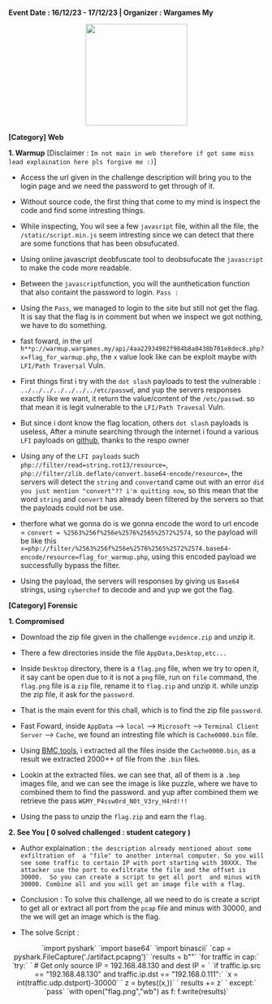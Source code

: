 **Event Date : 16/12/23 - 17/12/23 | Organizer : Wargames My**



<p align="center">
  <img src="https://github.com/01bst/Ctfwriteup/assets/103404282/f6b45fc3-2fdc-482c-aa0e-3937b08acbcc" width="200">
</p>


**[Category] Web**

**1. Warmup** [Disclaimer : `Im not main in web therefore if got some miss lead explaination here pls forgive me :)`]

- Access the url given in the challenge description will bring you to the login page and we need the password to get through of it.

- Without source code, the first thing that come to my mind is inspect the code and find some intresting things. 

- While inspecting, You wil see a few  `javasript` file, within all the file, the `/static/script.min.js` seem intresting since we can detect that there are some functions that has been obsufucated.

- Using online javascript deobfuscate tool to deobsufucate the `javascript`  to make the code more readable. 

- Between the `javascript`function, you will the aunthetication function that also containt the password to login. `Pass : `

- Using the `Pass`, we managed to login to the site but still not get the flag. It is say that the flag is in comment but when we inspect we got nothing, we have to do something. 

- fast foward, in the url `h**p://warmup.wargames.my/api/4aa22934982f984b8a0438b701e8dec8.php?x=flag_for_warmup.php`, the `x` value look like can be exploit maybe with `LFI/Path Traversal` Vuln.

- First things first i try with the `dot slash` payloads to test the vulnerable : `../../../../../../../etc/passwd`, and yup the servers responses exactly like we want, it return the value/content of the `/etc/passwd`. so that mean it is legit vulnerable to the `LFI/Path Travesal` Vuln.

- But since i dont know the flag location, others `dot slash` payloads is useless, After a minute searching through the internet i found a various `LFI` payloads on [github](https://github.com/swisskyrepo/PayloadsAllTheThings/blob/master/File%20Inclusion/README.md#lfi--rfi-using-wrappers), thanks to the respo owner

- Using any of the `LFI payloads` such `php://filter/read=string.rot13/resource=`, `php://filter/zlib.deflate/convert.base64-encode/resource=`, the servers will detect the `string` and `convert`and came out with an error `did you just mention "convert"?? i'm quitting now`, so this mean that the word `string` and `convert` has already been filtered  by the servers so that the payloads could not be use.

- therfore what we gonna do is we gonna encode the word to url encode = `convert = %2563%256f%256e%2576%2565%2572%2574`, so the payload will be like this `x=php://filter/%2563%256f%256e%2576%2565%2572%2574.base64-encode/resource=flag_for_warmup.php`, using this encoded payload we successfully bypass the filter.

- Using the payload, the servers will responses by giving us `Base64` strings, using `cyberchef` to decode and and yup we got the flag.

**[Category] Forensic**

**1. Compromised**

- Download the zip file given in the challenge `evidence.zip` and unzip it.

- There a few directories inside the file `AppData,Desktop,etc...`

- Inside `Desktop` directory, there is a `flag.png` file, when we try to open it, it say cant be open due to it is not a `png` file, run on `file` command, the `flag.png` file is a `zip` file, rename it to `flag.zip` and unzip it. while unzip the zip file, it ask for the `password`.

- That is the main event for this chall, which is to find the zip file `password`.

- Fast Foward, inside `AppData` --> `local` --> `Microsoft` --> `Terminal Client Server` --> `Cache`, we found an intresting file which is `Cache0000.bin` file.

- Using [BMC tools](https://github.com/ANSSI-FR/bmc-tools), i extracted all the files inside the `Cache0000.bin`, as a result we extracted 2000++ of file from the `.bin` files.

- Lookin at the extracted files. we can see that, all of them is a `.bmp` images file, and we can see the image is like puzzle, where we have to combined them to find the password. and yup after combined them we retrieve the pass `WGMY_P4ssw0rd_N0t_V3ry_H4rd!!!`

- Using the pass to unzip the `flag.zip` and earn the `flag`.


**2. See You [ 0 solved challenged : student category )**

- Author explaination : `the description already mentioned about some exfiltration of  a "file" to another internal computer. So you will see some traffic to certain IP with port starting with 30XXX. The attacker use the port to exfiltrate the file and the offset is 30000.  So you can create a script to get all port  and minus with 30000. Combine all and you will get an image file with a flag.`

- Conclusion : To solve this challenge, all we need to do is create a script to get all or extract all port from the `pcap` file and minus with 30000, and the we will get an image which is the flag.

- The solve Script :
  
<p align="center">
 `import pyshark`
 `import base64`
 `import binascii`
 `cap = pyshark.FileCapture('./artifact.pcapng')`
 `results = b""`
 `for traffic in cap:`
    `try:`
       ` # Get only source IP = 192.168.48.130 and dest IP = `
        `if traffic.ip.src == "192.168.48.130" and  traffic.ip.dst == "192.168.0.111":`
            `x = int(traffic.udp.dstport)-30000`
           ` z = bytes((x,))`
          `  results += z`
   ` except:`
        `pass`
   `with open("flag.png","wb") as f:
    f.write(results)`
    </p>






